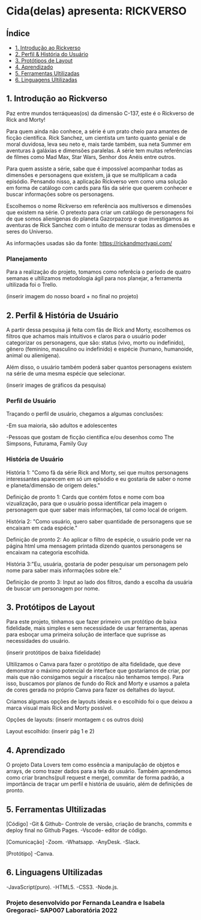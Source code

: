 # Cida(delas) apresenta: RICKVERSO

## Índice

- [1. Introdução ao Rickverso](#1-introdução-ao-rickverso)
- [2. Perfil & História do Usuário](#2-perfil-&-história-do-usuário)
- [3. Protótipos de Layout](#3-protótipos-de-layout)
- [4. Aprendizado](#4-aprendizado)
- [5. Ferramentas Ultilizadas](#5-ferramentas-ultilizadas)
- [6. Linguagens Ultilizadas](#6-linguagens-ultilizadas)


## 1. Introdução ao Rickverso

Paz entre mundos terráqueas(os) da dimensão C-137, este é o Rickverso de Rick and Morty!

Para quem ainda não conhece, a série é um prato cheio para amantes de ficção científica. Rick Sanchez, um cientista um tanto quanto genial e de moral duvidosa, leva seu neto e, mais tarde também, sua neta Summer em aventuras à galáxias e dimensões paralelas. A série tem muitas referências de filmes como Mad Max, Star Wars, Senhor dos Anéis entre outros.

Para quem assiste a série, sabe que é impossível acompanhar todas as dimensões e personagens que existem, já que se multiplicam a cada episódio. Pensando nisso, a aplicação Rickverso vem como uma solução em forma de catálogo com cards para fãs da série que querem conhecer e buscar informações sobre os personagens.

Escolhemos o nome Rickverso em referência aos multiversos e dimensões que existem na série. O pretexto para criar um catálogo de personagens foi de que somos alienígenas do planeta Gazorpazorp e que investigamos as aventuras de Rick Sanchez com o intuito de mensurar todas as dimensões e seres do Universo.

As informações usadas são da fonte: https://rickandmortyapi.com/

### Planejamento

Para a realização do projeto, tomamos como referêcia o período de quatro semanas e ultilizamos metodologia ágil para nos planejar, a ferramenta ultilizada foi o Trello.

(inserir imagem do nosso board + no final no projeto)


## 2. Perfil & História de Usuário

A partir dessa pesquisa já feita com fãs de Rick and Morty, escolhemos os filtros que achamos mais intuitivos e claros para o usuário poder categorizar os personagens, que são: status (vivo, morto ou indefinido), gênero (feminino, masculino ou indefinido) e espécie (humano, humanoide, animal ou alienígena).

Além disso, o usuário também poderá saber quantos personagens existem  na série de uma mesma espécie que selecionar.

(inserir images de gráficos da pesquisa)

### Perfil de Usuário

Traçando o perfil de usuário, chegamos a algumas conclusões:

-Em sua maioria, são adultos e adolescentes

-Pessoas que gostam de ficção científica e/ou desenhos como The Simpsons, Futurama, Family Guy

### História de Usuário

História 1: "Como fã da série Rick and Morty, sei que muitos personagens interessantes aparecem em só um episódio e eu gostaria de saber o nome e planeta/dimensão de origem deles."

Definição de pronto 1: Cards que contém fotos e nome com boa vizualização, para que o usuário possa identificar pela imagem o personagem que quer saber mais informações, tal como local de origem.


História 2: "Como usuário, quero saber quantidade de personagens que se encaixam em cada espécie."

Definição de pronto 2: Ao aplicar o filtro de espécie, o usuário pode ver na página html uma mensagem printada dizendo quantos personagens se encaixam na categoria escolhida.


História 3:"Eu, usuária, gostaria de poder pesquisar um personagem pelo nome para saber mais informações sobre ele."

Definição de pronto 3: Input ao lado dos filtros, dando a escolha da usuária de buscar um personagem por nome.



## 3. Protótipos de Layout

Para este projeto, tínhamos que fazer primeiro um protótipo de baixa fidelidade, mais simples e sem necessidade de usar ferramentas, apenas para esboçar uma primeira solução de interface que suprisse as necessidades do usuário.

(inserir protótipos de baixa fidelidade)

Ultilizamos o Canva para fazer o protótipo de alta fidelidade, que deve demonstrar o máximo potencial de interface que gostaríamos de criar, por mais que não consigamos seguir a risca(ou não tenhamos tempo). Para isso, buscamos por planos de fundo do Rick and Morty e usamos a paleta de cores gerada no próprio Canva para fazer os deltalhes do layout.

Criamos algumas opções de layouts ideais e o escolhido foi o que deixou a marca visual mais Rick and Morty possível.

Opções de layouts:
(inserir montagem c os outros dois)

Layout escolhido:
(inserir pág 1 e 2)

## 4. Aprendizado

O projeto Data Lovers tem como essência a manipulação de objetos e arrays, de como trazer dados para a tela do usuário. Também aprendemos como criar branchs(pull request e merge), commitar de forma padrão, a importância de traçar um perfil e história de usuário, além de definições de pronto.

## 5. Ferramentas Ultilizadas

[Código]
-Git & Github- Controle de versão, criação de branchs, commits e deploy final no Github Pages.
-Vscode- editor de código.

[Comunicação]
-Zoom.
-Whatsapp.
-AnyDesk.
-Slack.

[Protótipo]
-Canva.

## 6. Linguagens Ultilizadas

-JavaScript(puro).
-HTML5.
-CSS3.
-Node.js.

### Projeto desenvolvido por Fernanda Leandra e Isabela Gregoraci- SAP007 Laboratória 2022
